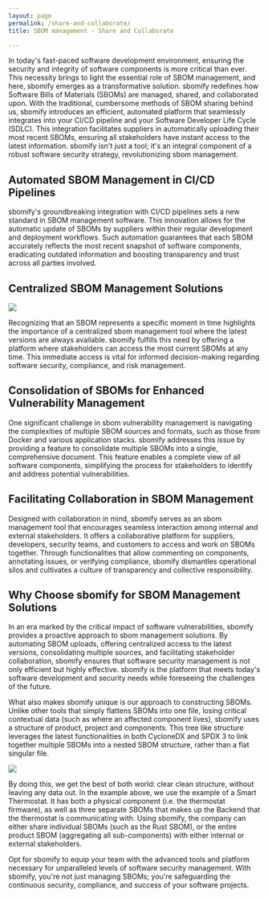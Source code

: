 ```yaml
---
layout: page
permalink: /share-and-collaborate/
title: SBOM management - Share and Collaborate

---
```


In today's fast-paced software development environment, ensuring the security and integrity of software components is more critical than ever. This necessity brings to light the essential role of SBOM management, and here, sbomify emerges as a transformative solution. sbomify redefines how Software Bills of Materials (SBOMs) are managed, shared, and collaborated upon. With the traditional, cumbersome methods of SBOM sharing behind us, sbomify introduces an efficient, automated platform that seamlessly integrates into your CI/CD pipeline and your Software Developer Life Cycle (SDLC). This integration facilitates suppliers in automatically uploading their most recent SBOMs, ensuring all stakeholders have instant access to the latest information. sbomify isn't just a tool; it's an integral component of a robust software security strategy, revolutionizing sbom management.

## Automated SBOM Management in CI/CD Pipelines

sbomify's groundbreaking integration with CI/CD pipelines sets a new standard in SBOM management software. This innovation allows for the automatic update of SBOMs by suppliers within their regular development and deployment workflows. Such automation guarantees that each SBOM accurately reflects the most recent snapshot of software components, eradicating outdated information and boosting transparency and trust across all parties involved.

## Centralized SBOM Management Solutions

![](/assets/images/site/marketplace.svg)

Recognizing that an SBOM represents a specific moment in time highlights the importance of a centralized sbom management tool where the latest versions are always available. sbomify fulfills this need by offering a platform where stakeholders can access the most current SBOMs at any time. This immediate access is vital for informed decision-making regarding software security, compliance, and risk management.

## Consolidation of SBOMs for Enhanced Vulnerability Management

One significant challenge in sbom vulnerability management is navigating the complexities of multiple SBOM sources and formats, such as those from Docker and various application stacks. sbomify addresses this issue by providing a feature to consolidate multiple SBOMs into a single, comprehensive document. This feature enables a complete view of all software components, simplifying the process for stakeholders to identify and address potential vulnerabilities.

## Facilitating Collaboration in SBOM Management

Designed with collaboration in mind, sbomify serves as an sbom management tool that encourages seamless interaction among internal and external stakeholders. It offers a collaborative platform for suppliers, developers, security teams, and customers to access and work on SBOMs together. Through functionalities that allow commenting on components, annotating issues, or verifying compliance, sbomify dismantles operational silos and cultivates a culture of transparency and collective responsibility.

## Why Choose sbomify for SBOM Management Solutions

In an era marked by the critical impact of software vulnerabilities, sbomify provides a proactive approach to sbom management solutions. By automating SBOM uploads, offering centralized access to the latest versions, consolidating multiple sources, and facilitating stakeholder collaboration, sbomify ensures that software security management is not only efficient but highly effective. sbomify is the platform that meets today's software development and security needs while foreseeing the challenges of the future.

What also makes sbomify unique is our approach to constructing SBOMs. Unlike other tools that simply flattens SBOMs into one file, losing critical contextual data (such as where an affected component lives), sbomify uses a structure of product, project and components. This tree like structure leverages the latest functionalities in both CycloneDX and SPDX 3 to link together multiple SBOMs into a nested SBOM structure, rather than a flat singular file.

![](/assets/images/site/sbom-hierarchy.svg)

By doing this, we get the best of both world: clear clean structure, without leaving any data out. In the example above, we use the example of a Smart Thermostat. It has both a physical component (i.e. the thermostat firmware), as well as three separate SBOMs that makes up the Backend that the thermostat is communicating with. Using sbomify, the company can either share individual SBOMs (such as the Rust SBOM), or the entire product SBOM (aggregating all sub-components) with either internal or external stakeholders.

Opt for sbomify to equip your team with the advanced tools and platform necessary for unparalleled levels of software security management. With sbomify, you're not just managing SBOMs; you're safeguarding the continuous security, compliance, and success of your software projects.
